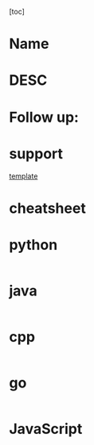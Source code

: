 [toc]

# Name


# DESC






# Follow up:

# support
[template](template.md)
# cheatsheet

# python
```python

```

# java
```java

```

# cpp
```cpp

```

# go
```go

```

# JavaScript
```JavaScript

```

